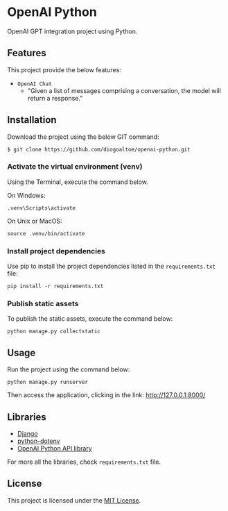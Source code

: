 # OpenAI Python

OpenAI GPT integration project using Python.


## Features

This project provide the below features:
- `OpenAI Chat`
  - "Given a list of messages comprising a conversation, the model will return a response."


## Installation

Download the project using the below GIT command:
```
$ git clone https://github.com/diogoaltoe/openai-python.git
```

### Activate the virtual environment (venv)

Using the Terminal, execute the command below.

On Windows:
```
.venv\Scripts\activate
```

On Unix or MacOS:
```
source .venv/bin/activate
```

### Install project dependencies

Use pip to install the project dependencies listed in the `requirements.txt` file:
```
pip install -r requirements.txt
```

### Publish static assets

To publish the static assets, execute the command below:
```
python manage.py collectstatic 
```


## Usage

Run the project using the command below:
```
python manage.py runserver
```

Then access the application, clicking in the link: http://127.0.0.1:8000/


## Libraries

- [Django](https://www.djangoproject.com/)
- [python-dotenv](https://pypi.org/project/python-dotenv/)
- [OpenAI Python API library](https://pypi.org/project/openai/)

For more all the libraries, check `requirements.txt` file.

## License

This project is licensed under the [MIT License](https://opensource.org/licenses/MIT).
